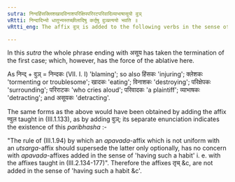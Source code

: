 ```yaml
---
sutra: निन्दहिंसक्लिशखादविनाशपरिक्षिपपरिरटपरिवादिव्याभाषासूयो वुञ्
vRtti: निन्दादिभ्यो धातुभ्यस्तच्छीलादिषु कर्तृषु वुञ्प्रत्ययो भवति ॥
vRtti_eng: The affix वुञ् is added to the following verbs in the sense of 'the agent having such a habit &c':-- निन्द्, हिन्स्, क्लिश्, खाद्, विनाश्, परिक्षिप्, परिरट्, परिवादि, व्यभाष् and असूय ।

---
```

In this _sutra_ the whole phrase ending with असूय has taken the termination of the first case; which, however, has the force of the ablative here.

As निन्द् + वुञ् = निन्दकः (VII. I. I) 'blaming'; so also हिंसकः 'injuring'; क्लेशकः 'tormenting or troublesome'; खादकः 'eating'; विनाशकः 'destroying'; परिक्षेपकः 'surrounding'; परिराटकः 'who cries aloud'; परिवादकः 'a plaintiff'; व्याभाषकः 'detracting'; and असूयकः 'detracting'.

The same forms as the above would have been obtained by adding the affix ण्वुल taught in (III.1.133), as by adding वुञ्; its separate enunciation indicates the existence of this _paribhasha_ :-

"The rule of (III.1.94) by which an _apavada_-affix which is not uniform with an _utsarga_-affix should supersede the latter only optionally, has no concern with _apavada_-affixes added in the sense of 'having such a habit' i. e. with the affixes taught in (III.2.134-177)". Therefore the affixes तृच् &c, are not added in the sense of 'having such a habit &c'.